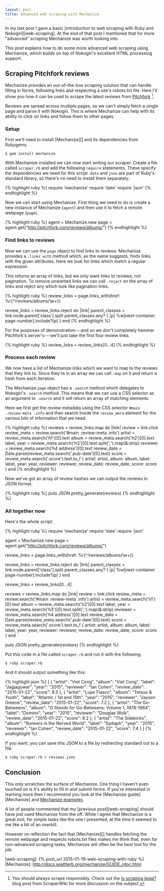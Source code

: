 ```yaml
---
layout: post
title: Advanced web scraping with Mechanize
---
```


In my last post I gave a basic [introduction to web scraping with Ruby and Nokogiri][web-scraping]. At the end of that post I mentioned that for more "advanced" scraping Mechanize was worth looking into.

This post explains how to do some more advanced web scraping using Mechanize, which builds on top of Nokogiri's excellent HTML processing support.


## Scraping Pitchfork reviews

Mechanize provides an out-of-the-box scraping solution that can handle filling in forms, following links and respecting a site's robots.txt file. Here I'll show you how it can be used to scrape the latest reviews from [Pitchfork](http://pitchfork.com/) [^disclaimer].

Reviews are spread across multiple pages, so we can't simply fetch a single page and parse it with Nokogiri. This is where Mechanize can help with its ability to click on links and follow them to other pages.

### Setup

First we'll need to install [Mechanize][] and its dependencies from Rubygems.

    $ gem install mechanize

With Mechanize installed we can now start writing our scraper. Create a file called `scraper.rb` and add the following `require` statements. These specify the dependencies we need for this script. `date` and `json` are part of Ruby's standard library, so there's no need to install them separately.

{% highlight ruby %}
require 'mechanize'
require 'date'
require 'json'
{% endhighlight %}

Now we can start using Mechanize. First thing we need to do is create a new instance of Mechanize (`agent`) and then use it to fetch a remote webpage (`page`).

{% highlight ruby %}
agent = Mechanize.new
page = agent.get("http://pitchfork.com/reviews/albums/")
{% endhighlight %}

### Find links to reviews

Now we can use the `page` object to find links to reviews. Mechanize provides a `.links_with` method which, as the name suggests, finds links with the given attributes. Here we look for links which match a regular expression.

This returns an array of links, but we only want links to reviews, not pagination. To remove unwanted links we can call `.reject` on the array of links and reject any which look like pagination links.

{% highlight ruby %}
review_links = page.links_with(href: %r{^/reviews/albums/\w+})

review_links = review_links.reject do |link|
  parent_classes = link.node.parent['class'].split
  parent_classes.any? { |p| %w[next-container page-number].include?(p) }
end
{% endhighlight %}

For the purposes of demonstration---and so we don't completely hammer Pitchfork's server's---we'll just take the first four review links.

{% highlight ruby %}
review_links = review_links[0...4]
{% endhighlight %}

### Process each review

We now have a list of Mechanize links which we want to map to the reviews that they link to. Since they're in an array we can call `.map` on it and return a hash from each iteration.

The Mechanize `page` object has a `.search` method which delegates to Nokogiri's `.search` method. This means that we can use a CSS selector as an argument to `.search` and it will return an array of matching elements.

Here we first get the review metadata using the CSS selector `#main .review-meta .info` and then search inside the `review_meta` element for the various bits of information that we need.

{% highlight ruby %}
reviews = review_links.map do |link|
  review = link.click
  review_meta = review.search('#main .review-meta .info')
  artist = review_meta.search('h1')[0].text
  album = review_meta.search('h2')[0].text
  label, year = review_meta.search('h3')[0].text.split(';').map(&:strip)
  reviewer = review_meta.search('h4 address')[0].text
  review_date = Date.parse(review_meta.search('.pub-date')[0].text)
  score = review_meta.search('.score').text.to_f
  {
    artist: artist,
    album: album,
    label: label,
    year: year,
    reviewer: reviewer,
    review_date: review_date,
    score: score
  }
end
{% endhighlight %}

Now we've got an array of review hashes we can output the reviews in JSON format.

{% highlight ruby %}
puts JSON.pretty_generate(reviews)
{% endhighlight %}

### All together now

Here's the whole script:

{% highlight ruby %}
require 'mechanize'
require 'date'
require 'json'

agent = Mechanize.new
page = agent.get("http://pitchfork.com/reviews/albums/")

review_links = page.links_with(href: %r{^/reviews/albums/\w+})

review_links = review_links.reject do |link|
  parent_classes = link.node.parent['class'].split
  parent_classes.any? { |p| %w[next-container page-number].include?(p) }
end

review_links = review_links[0...4]

reviews = review_links.map do |link|
  review = link.click
  review_meta = review.search('#main .review-meta .info')
  artist = review_meta.search('h1')[0].text
  album = review_meta.search('h2')[0].text
  label, year = review_meta.search('h3')[0].text.split(';').map(&:strip)
  reviewer = review_meta.search('h4 address')[0].text
  review_date = Date.parse(review_meta.search('.pub-date')[0].text)
  score = review_meta.search('.score').text.to_f
  {
    artist: artist,
    album: album,
    label: label,
    year: year,
    reviewer: reviewer,
    review_date: review_date,
    score: score
  }
end

puts JSON.pretty_generate(reviews)
{% endhighlight %}

Put this code in a file called `scraper.rb` and run it with the following.

    $ ruby scraper.rb

And it should output something like this:

{% highlight json %}
[
  {
    "artist": "Viet Cong",
    "album": "Viet Cong",
    "label": "Jagjaguwar",
    "year": "2015",
    "reviewer": "Ian Cohen",
    "review_date": "2015-01-22",
    "score": 8.5
  },
  {
    "artist": "Lupe Fiasco",
    "album": "Tetsuo & Youth",
    "label": "Atlantic / 1st and 15th",
    "year": "2015",
    "reviewer": "Jayson Greene",
    "review_date": "2015-01-22",
    "score": 7.2
  },
  {
    "artist": "The Go-Betweens",
    "album": "G Stands for Go-Betweens: Volume 1, 1978-1984",
    "label": "Domino",
    "year": "2015",
    "reviewer": "Douglas Wolk",
    "review_date": "2015-01-22",
    "score": 8.2
  },
  {
    "artist": "The Sidekicks",
    "album": "Runners in the Nerved World",
    "label": "Epitaph",
    "year": "2015",
    "reviewer": "Ian Cohen",
    "review_date": "2015-01-22",
    "score": 7.4
  }
]
{% endhighlight %}

If you want, you can save this JSON to a file by redirecting standard out to a file.

    $ ruby scraper.rb > reviews.json

## Conclusion

This only scratches the surface of Mechanize. One thing I haven't even touched on is it's ability to fill in and submit forms. If you're interested in learning more then I recommend you look at the [Mechanize guide][Mechanize] and [Mechanize examples](http://docs.seattlerb.org/mechanize/EXAMPLES_rdoc.html).

A lot of people commented that my [previous post][web-scraping] should have just used Mechanize from the off. While I agree that Mechanize is a great tool, for simple tasks like the one I presented, at the time it seemed to me like a bit of an overkill.

However on reflection the fact that [Mechanize][] handles fetching the remote webpage and respects robots.txt files makes me think that, even for non-advanced scraping tasks, Mechanize will often be the best tool for the job.

[web-scraping]: {% post_url 2015-01-19-web-scraping-with-ruby %}
[Mechanize]: http://docs.seattlerb.org/mechanize/GUIDE_rdoc.html

[^disclaimer]: You should always scrape responsibly. Check out the [Is scraping legal?](https://blog.scraperwiki.com/2012/04/is-scraping-legal/) blog post from ScraperWiki for more discussion on the subject.
